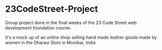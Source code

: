 # 23CodeStreet-Project
Group project done in the final weeks of the 23 Code Street web development foundation course.

It's a mock up of an online shop selling hand made leather goods made by women in the Dharavi Slum in Mumbai, India
